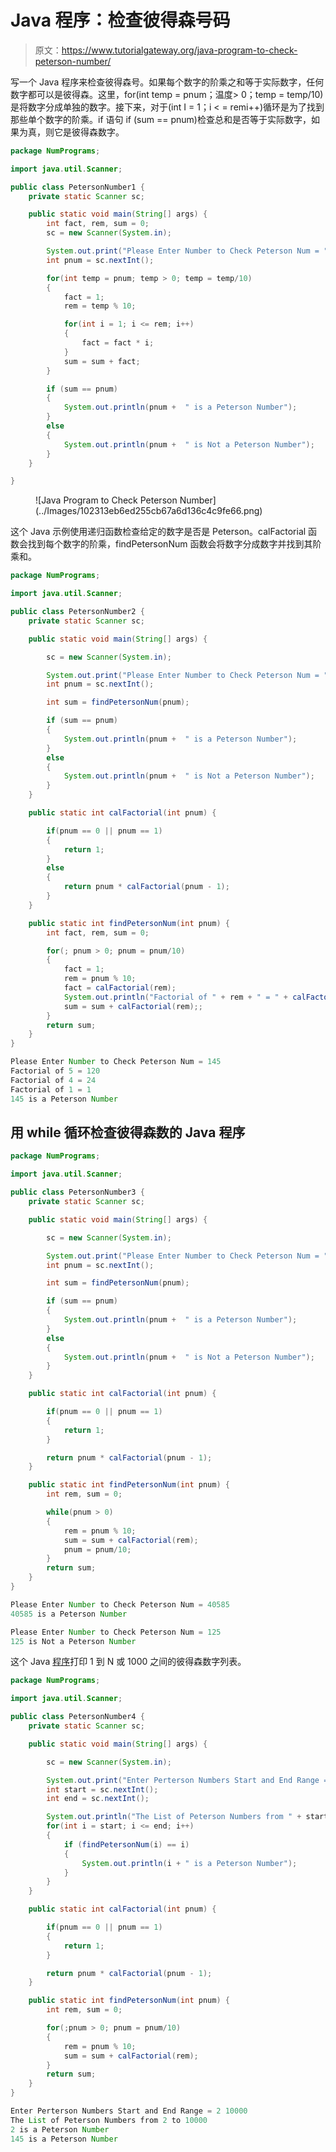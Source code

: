 # Java 程序：检查彼得森号码

> 原文：<https://www.tutorialgateway.org/java-program-to-check-peterson-number/>

写一个 Java 程序来检查彼得森号。如果每个数字的阶乘之和等于实际数字，任何数字都可以是彼得森。这里，for(int temp = pnum；温度> 0；temp = temp/10)是将数字分成单独的数字。接下来，对于(int I = 1；i < = remi++)循环是为了找到那些单个数字的阶乘。if 语句 if (sum == pnum)检查总和是否等于实际数字，如果为真，则它是彼得森数字。

```java
package NumPrograms;

import java.util.Scanner;

public class PetersonNumber1 {
	private static Scanner sc;

	public static void main(String[] args) {
		int fact, rem, sum = 0;
		sc = new Scanner(System.in);	

		System.out.print("Please Enter Number to Check Peterson Num = ");
		int pnum = sc.nextInt();

		for(int temp = pnum; temp > 0; temp = temp/10)
		{
			fact = 1;
			rem = temp % 10;

			for(int i = 1; i <= rem; i++) 
			{
				fact = fact * i;
			}
			sum = sum + fact;
		}

		if (sum == pnum) 
		{
			System.out.println(pnum +  " is a Peterson Number");
		}
		else 
		{
			System.out.println(pnum +  " is Not a Peterson Number");
		}
	}

}
```

<figure class="wp-block-image size-large">![Java Program to Check Peterson Number](../Images/102313eb6ed255cb67a6d136c4c9fe66.png)</figure>

这个 Java 示例使用递归函数检查给定的数字是否是 Peterson。calFactorial 函数会找到每个数字的阶乘，findPetersonNum 函数会将数字分成数字并找到其阶乘和。

```java
package NumPrograms;

import java.util.Scanner;

public class PetersonNumber2 {
	private static Scanner sc;

	public static void main(String[] args) {

		sc = new Scanner(System.in);	

		System.out.print("Please Enter Number to Check Peterson Num = ");
		int pnum = sc.nextInt();

		int sum = findPetersonNum(pnum);

		if (sum == pnum) 
		{
			System.out.println(pnum +  " is a Peterson Number");
		}
		else 
		{
			System.out.println(pnum +  " is Not a Peterson Number");
		}
	}

	public static int calFactorial(int pnum) {

		if(pnum == 0 || pnum == 1)
		{
			return 1;
		}
		else
		{
			return pnum * calFactorial(pnum - 1);
		}
	}

	public static int findPetersonNum(int pnum) {
		int fact, rem, sum = 0;

		for(; pnum > 0; pnum = pnum/10)
		{
			fact = 1;
			rem = pnum % 10;		
			fact = calFactorial(rem);
			System.out.println("Factorial of " + rem + " = " + calFactorial(rem));
			sum = sum + calFactorial(rem);;
		}
		return sum;
	}
}
```

```java
Please Enter Number to Check Peterson Num = 145
Factorial of 5 = 120
Factorial of 4 = 24
Factorial of 1 = 1
145 is a Peterson Number
```

## 用 while 循环检查彼得森数的 Java 程序

```java
package NumPrograms;

import java.util.Scanner;

public class PetersonNumber3 {
	private static Scanner sc;

	public static void main(String[] args) {

		sc = new Scanner(System.in);

		System.out.print("Please Enter Number to Check Peterson Num = ");
		int pnum = sc.nextInt();

		int sum = findPetersonNum(pnum);

		if (sum == pnum) 
		{
			System.out.println(pnum +  " is a Peterson Number");
		}
		else 
		{
			System.out.println(pnum +  " is Not a Peterson Number");
		}
	}

	public static int calFactorial(int pnum) {

		if(pnum == 0 || pnum == 1)
		{
			return 1;
		}

		return pnum * calFactorial(pnum - 1);
	}

	public static int findPetersonNum(int pnum) {
		int rem, sum = 0;

		while(pnum > 0)
		{
			rem = pnum % 10;		
			sum = sum + calFactorial(rem);
			pnum = pnum/10;
		}
		return sum;
	}
}
```

```java
Please Enter Number to Check Peterson Num = 40585
40585 is a Peterson Number

Please Enter Number to Check Peterson Num = 125
125 is Not a Peterson Number
```

这个 Java [程序](https://www.tutorialgateway.org/learn-java-programs/)打印 1 到 N 或 1000 之间的彼得森数字列表。

```java
package NumPrograms;

import java.util.Scanner;

public class PetersonNumber4 {
	private static Scanner sc;

	public static void main(String[] args) {

		sc = new Scanner(System.in);

		System.out.print("Enter Perterson Numbers Start and End Range = ");	
		int start = sc.nextInt();
		int end = sc.nextInt();

		System.out.println("The List of Peterson Numbers from " + start + " to " + end);
		for(int i = start; i <= end; i++)
		{
			if (findPetersonNum(i) == i) 
			{
				System.out.println(i + " is a Peterson Number");
			}
		}
	}

	public static int calFactorial(int pnum) {

		if(pnum == 0 || pnum == 1)
		{
			return 1;
		}

		return pnum * calFactorial(pnum - 1);
	}

	public static int findPetersonNum(int pnum) {
		int rem, sum = 0;

		for(;pnum > 0; pnum = pnum/10)
		{
			rem = pnum % 10;		
			sum = sum + calFactorial(rem);
		}
		return sum;
	}
}
```

```java
Enter Perterson Numbers Start and End Range = 2 10000
The List of Peterson Numbers from 2 to 10000
2 is a Peterson Number
145 is a Peterson Number
```
